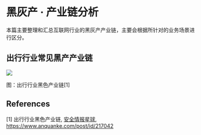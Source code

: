 # 黑灰产 · 产业链分析

本篇主要整理和汇总互联网行业的黑灰产产业链，主要会根据所针对的业务场景进行区分。

## 出行行业常见黑产产业链

![](https://image-host-toky.oss-cn-shanghai.aliyuncs.com/20200928074530.png)

图：出行行业黑色产业链[1]





## References

\[1] 出行行业黑色产业链, [安全情报星球](https://www.anquanke.com/member/153393), https://www.anquanke.com/post/id/217042